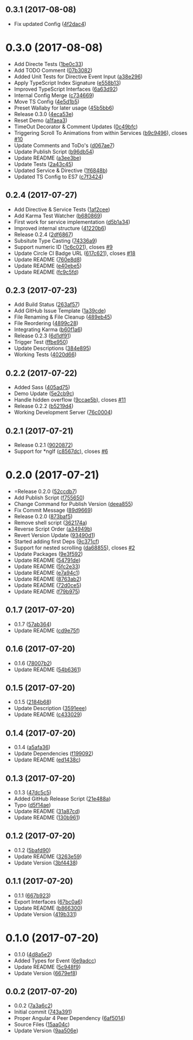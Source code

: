 <a name="0.3.1"></a>
## 0.3.1 (2017-08-08)

* Fix updated Config ([4f2dac4](https://github.com/nicky-lenaers/ngx-scroll-to/commit/4f2dac4))



<a name="0.3.0"></a>
# 0.3.0 (2017-08-08)

* Add Directe Tests ([1be0c33](https://github.com/nicky-lenaers/ngx-scroll-to/commit/1be0c33))
* Add TODO Comment ([07b3082](https://github.com/nicky-lenaers/ngx-scroll-to/commit/07b3082))
* Added Unit Tests for Directive Event Input ([a38e296](https://github.com/nicky-lenaers/ngx-scroll-to/commit/a38e296))
* Apply TypeScript Index Signature ([e558b13](https://github.com/nicky-lenaers/ngx-scroll-to/commit/e558b13))
* Improved TypeScript Interfaces ([6a63d92](https://github.com/nicky-lenaers/ngx-scroll-to/commit/6a63d92))
* Internal Config Merge ([c734669](https://github.com/nicky-lenaers/ngx-scroll-to/commit/c734669))
* Move TS Config ([4e5d1b5](https://github.com/nicky-lenaers/ngx-scroll-to/commit/4e5d1b5))
* Preset Wallaby for later usage ([45b5bb6](https://github.com/nicky-lenaers/ngx-scroll-to/commit/45b5bb6))
* Release 0.3.0 ([4eca53e](https://github.com/nicky-lenaers/ngx-scroll-to/commit/4eca53e))
* Reset Demo ([a1faea3](https://github.com/nicky-lenaers/ngx-scroll-to/commit/a1faea3))
* TimeOut Decorator & Comment Updates ([0c49bfc](https://github.com/nicky-lenaers/ngx-scroll-to/commit/0c49bfc))
* Triggering Scroll To Animations from within Services ([b9c9496](https://github.com/nicky-lenaers/ngx-scroll-to/commit/b9c9496)), closes [#10](https://github.com/nicky-lenaers/ngx-scroll-to/issues/10)
* Update Comments and ToDo's ([d067ae7](https://github.com/nicky-lenaers/ngx-scroll-to/commit/d067ae7))
* Update Publish Script ([b96db54](https://github.com/nicky-lenaers/ngx-scroll-to/commit/b96db54))
* Update README ([a3ee3be](https://github.com/nicky-lenaers/ngx-scroll-to/commit/a3ee3be))
* Update Tests ([2a43c45](https://github.com/nicky-lenaers/ngx-scroll-to/commit/2a43c45))
* Updated Service & Directive ([1f6848b](https://github.com/nicky-lenaers/ngx-scroll-to/commit/1f6848b))
* Updated TS Config to ES7 ([c7f3424](https://github.com/nicky-lenaers/ngx-scroll-to/commit/c7f3424))



<a name="0.2.4"></a>
## 0.2.4 (2017-07-27)

* Add Directive & Service Tests ([1af2cee](https://github.com/nicky-lenaers/ngx-scroll-to/commit/1af2cee))
* Add Karma Test Watcher ([b680869](https://github.com/nicky-lenaers/ngx-scroll-to/commit/b680869))
* First work for service implementation ([d5b1a34](https://github.com/nicky-lenaers/ngx-scroll-to/commit/d5b1a34))
* Improved internal structure ([41220b6](https://github.com/nicky-lenaers/ngx-scroll-to/commit/41220b6))
* Release 0.2.4 ([2df6867](https://github.com/nicky-lenaers/ngx-scroll-to/commit/2df6867))
* Subsitute Type Casting ([74336a9](https://github.com/nicky-lenaers/ngx-scroll-to/commit/74336a9))
* Support numeric ID ([1c6c021](https://github.com/nicky-lenaers/ngx-scroll-to/commit/1c6c021)), closes [#9](https://github.com/nicky-lenaers/ngx-scroll-to/issues/9)
* Update Circle CI Badge URL ([617c621](https://github.com/nicky-lenaers/ngx-scroll-to/commit/617c621)), closes [#18](https://github.com/nicky-lenaers/ngx-scroll-to/issues/18)
* Update README ([760e8d8](https://github.com/nicky-lenaers/ngx-scroll-to/commit/760e8d8))
* Update README ([e40ebe5](https://github.com/nicky-lenaers/ngx-scroll-to/commit/e40ebe5))
* Update README ([fc9c5fd](https://github.com/nicky-lenaers/ngx-scroll-to/commit/fc9c5fd))



<a name="0.2.3"></a>
## 0.2.3 (2017-07-23)

* Add Build Status ([263af57](https://github.com/nicky-lenaers/ngx-scroll-to/commit/263af57))
* Add GitHub Issue Template ([1a39cde](https://github.com/nicky-lenaers/ngx-scroll-to/commit/1a39cde))
* File Renaming & File Cleanup ([489eb45](https://github.com/nicky-lenaers/ngx-scroll-to/commit/489eb45))
* File Reordering ([4899c28](https://github.com/nicky-lenaers/ngx-scroll-to/commit/4899c28))
* Integrating Karma ([b60f1a6](https://github.com/nicky-lenaers/ngx-scroll-to/commit/b60f1a6))
* Release 0.2.3 ([6d1df91](https://github.com/nicky-lenaers/ngx-scroll-to/commit/6d1df91))
* Trigger Test ([ffbe950](https://github.com/nicky-lenaers/ngx-scroll-to/commit/ffbe950))
* Update Descriptions ([384e895](https://github.com/nicky-lenaers/ngx-scroll-to/commit/384e895))
* Working Tests ([4020d66](https://github.com/nicky-lenaers/ngx-scroll-to/commit/4020d66))



<a name="0.2.2"></a>
## 0.2.2 (2017-07-22)

* Added Sass ([405ad75](https://github.com/nicky-lenaers/ngx-scroll-to/commit/405ad75))
* Demo Update ([5e2cb9c](https://github.com/nicky-lenaers/ngx-scroll-to/commit/5e2cb9c))
* Handle hidden overflow ([9ccae5b](https://github.com/nicky-lenaers/ngx-scroll-to/commit/9ccae5b)), closes [#11](https://github.com/nicky-lenaers/ngx-scroll-to/issues/11)
* Release 0.2.2 ([b5219d4](https://github.com/nicky-lenaers/ngx-scroll-to/commit/b5219d4))
* Working Development Server ([76c0004](https://github.com/nicky-lenaers/ngx-scroll-to/commit/76c0004))



<a name="0.2.1"></a>
## 0.2.1 (2017-07-21)

* Release 0.2.1 ([9020872](https://github.com/nicky-lenaers/ngx-scroll-to/commit/9020872))
* Support for *ngIf ([c8567dc](https://github.com/nicky-lenaers/ngx-scroll-to/commit/c8567dc)), closes [#6](https://github.com/nicky-lenaers/ngx-scroll-to/issues/6)



<a name="0.2.0"></a>
# 0.2.0 (2017-07-21)

* =Release 0.2.0 ([52ccdb7](https://github.com/nicky-lenaers/ngx-scroll-to/commit/52ccdb7))
* Add Publish Script ([f755650](https://github.com/nicky-lenaers/ngx-scroll-to/commit/f755650))
* Change Command for Publish Version ([deea855](https://github.com/nicky-lenaers/ngx-scroll-to/commit/deea855))
* Fix Commit Message ([89d9669](https://github.com/nicky-lenaers/ngx-scroll-to/commit/89d9669))
* Release 0.2.0 ([873baf5](https://github.com/nicky-lenaers/ngx-scroll-to/commit/873baf5))
* Remove shell script ([362174a](https://github.com/nicky-lenaers/ngx-scroll-to/commit/362174a))
* Reverse Script Order ([a34949b](https://github.com/nicky-lenaers/ngx-scroll-to/commit/a34949b))
* Revert Version Update ([93490d1](https://github.com/nicky-lenaers/ngx-scroll-to/commit/93490d1))
* Started adding first Deps ([9c371cf](https://github.com/nicky-lenaers/ngx-scroll-to/commit/9c371cf))
* Support for nested scrolling ([da68855](https://github.com/nicky-lenaers/ngx-scroll-to/commit/da68855)), closes [#2](https://github.com/nicky-lenaers/ngx-scroll-to/issues/2)
* Update Packages ([9e3f592](https://github.com/nicky-lenaers/ngx-scroll-to/commit/9e3f592))
* Update README ([54791de](https://github.com/nicky-lenaers/ngx-scroll-to/commit/54791de))
* Update README ([5fc2e33](https://github.com/nicky-lenaers/ngx-scroll-to/commit/5fc2e33))
* Update README ([e7a94c1](https://github.com/nicky-lenaers/ngx-scroll-to/commit/e7a94c1))
* Update README ([8763ab2](https://github.com/nicky-lenaers/ngx-scroll-to/commit/8763ab2))
* Update README ([72d0ce5](https://github.com/nicky-lenaers/ngx-scroll-to/commit/72d0ce5))
* Update README ([f79b975](https://github.com/nicky-lenaers/ngx-scroll-to/commit/f79b975))



<a name="0.1.7"></a>
## 0.1.7 (2017-07-20)

* 0.1.7 ([57ab364](https://github.com/nicky-lenaers/ngx-scroll-to/commit/57ab364))
* Update README ([cd9e75f](https://github.com/nicky-lenaers/ngx-scroll-to/commit/cd9e75f))



<a name="0.1.6"></a>
## 0.1.6 (2017-07-20)

* 0.1.6 ([78007b2](https://github.com/nicky-lenaers/ngx-scroll-to/commit/78007b2))
* Update README ([54b6361](https://github.com/nicky-lenaers/ngx-scroll-to/commit/54b6361))



<a name="0.1.5"></a>
## 0.1.5 (2017-07-20)

* 0.1.5 ([2184b68](https://github.com/nicky-lenaers/ngx-scroll-to/commit/2184b68))
* Update Description ([3591eee](https://github.com/nicky-lenaers/ngx-scroll-to/commit/3591eee))
* Update README ([c433029](https://github.com/nicky-lenaers/ngx-scroll-to/commit/c433029))



<a name="0.1.4"></a>
## 0.1.4 (2017-07-20)

* 0.1.4 ([a5afa36](https://github.com/nicky-lenaers/ngx-scroll-to/commit/a5afa36))
* Update Dependencies ([f199092](https://github.com/nicky-lenaers/ngx-scroll-to/commit/f199092))
* Update README ([ed1438c](https://github.com/nicky-lenaers/ngx-scroll-to/commit/ed1438c))



<a name="0.1.3"></a>
## 0.1.3 (2017-07-20)

* 0.1.3 ([47dc5c5](https://github.com/nicky-lenaers/ngx-scroll-to/commit/47dc5c5))
* Added GitHub Release Script ([21e488a](https://github.com/nicky-lenaers/ngx-scroll-to/commit/21e488a))
* Typo ([d5f14ae](https://github.com/nicky-lenaers/ngx-scroll-to/commit/d5f14ae))
* Update README ([31a87cd](https://github.com/nicky-lenaers/ngx-scroll-to/commit/31a87cd))
* Update README ([130b961](https://github.com/nicky-lenaers/ngx-scroll-to/commit/130b961))



<a name="0.1.2"></a>
## 0.1.2 (2017-07-20)

* 0.1.2 ([5bafd90](https://github.com/nicky-lenaers/ngx-scroll-to/commit/5bafd90))
* Update README ([3263e59](https://github.com/nicky-lenaers/ngx-scroll-to/commit/3263e59))
* Update Version ([3bf4438](https://github.com/nicky-lenaers/ngx-scroll-to/commit/3bf4438))



<a name="0.1.1"></a>
## 0.1.1 (2017-07-20)

* 0.1.1 ([667b923](https://github.com/nicky-lenaers/ngx-scroll-to/commit/667b923))
* Export Interfaces ([67bc0a6](https://github.com/nicky-lenaers/ngx-scroll-to/commit/67bc0a6))
* Update README ([b866300](https://github.com/nicky-lenaers/ngx-scroll-to/commit/b866300))
* Update Version ([419b331](https://github.com/nicky-lenaers/ngx-scroll-to/commit/419b331))



<a name="0.1.0"></a>
# 0.1.0 (2017-07-20)

* 0.1.0 ([4d8a5e2](https://github.com/nicky-lenaers/ngx-scroll-to/commit/4d8a5e2))
* Added Types for Event ([6e9adcc](https://github.com/nicky-lenaers/ngx-scroll-to/commit/6e9adcc))
* Update README ([5c948f9](https://github.com/nicky-lenaers/ngx-scroll-to/commit/5c948f9))
* Update Version ([6679ef8](https://github.com/nicky-lenaers/ngx-scroll-to/commit/6679ef8))



<a name="0.0.2"></a>
## 0.0.2 (2017-07-20)

* 0.0.2 ([7a3a6c2](https://github.com/nicky-lenaers/ngx-scroll-to/commit/7a3a6c2))
* Initial commit ([743a391](https://github.com/nicky-lenaers/ngx-scroll-to/commit/743a391))
* Proper Angular 4 Peer Dependency ([6af5014](https://github.com/nicky-lenaers/ngx-scroll-to/commit/6af5014))
* Source Files ([15aa04c](https://github.com/nicky-lenaers/ngx-scroll-to/commit/15aa04c))
* Update Version ([9aa506e](https://github.com/nicky-lenaers/ngx-scroll-to/commit/9aa506e))



